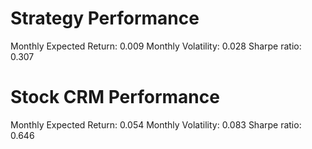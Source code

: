 # Strategy Performance
Monthly Expected Return: 0.009
Monthly Volatility: 0.028
Sharpe ratio: 0.307
# Stock CRM Performance
Monthly Expected Return: 0.054
Monthly Volatility: 0.083
Sharpe ratio: 0.646
